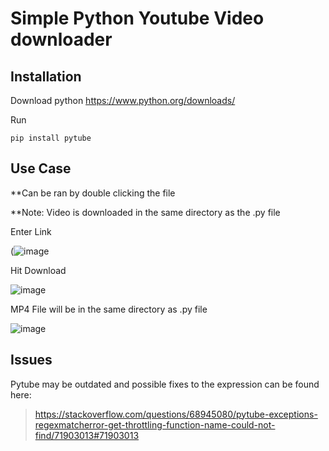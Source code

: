# Simple Python Youtube Video downloader

## Installation

Download python https://www.python.org/downloads/

Run
```
pip install pytube
```

## Use Case
**Can be ran by double clicking the file

**Note:
Video is downloaded in the same directory as the .py file

Enter Link

(![image](https://user-images.githubusercontent.com/60777727/167256874-e3f31c5a-3b6b-47f3-bf80-d8815199956a.png)

Hit Download

![image](https://user-images.githubusercontent.com/60777727/167256898-abd276b4-6e35-4a44-aff0-812da4d8be41.png)

MP4 File will be in the same directory as .py file

![image](https://user-images.githubusercontent.com/60777727/167256907-28894522-f0f1-4af0-96c9-a124cd6739a3.png)

## Issues
Pytube may be outdated and possible fixes to the expression can be found here:
> https://stackoverflow.com/questions/68945080/pytube-exceptions-regexmatcherror-get-throttling-function-name-could-not-find/71903013#71903013

